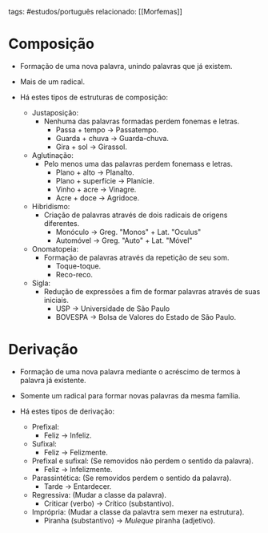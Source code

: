 tags: #estudos/português 
relacionado: [[Morfemas]]

# Composição
- Formação de uma nova palavra, unindo palavras que já existem.
- Mais de um radical.

- Há estes tipos de estruturas de composição:
	- Justaposição:
		- Nenhuma das palavras formadas perdem fonemas e letras.
			- Passa + tempo $\rightarrow$ Passatempo.
			- Guarda + chuva $\rightarrow$ Guarda-chuva.
			- Gira + sol $\rightarrow$ Girassol.
	- Aglutinação:
		- Pelo menos uma das palavras perdem fonemass e letras.
			- Plano + alto $\rightarrow$ Planalto.
			- Plano + superfície $\rightarrow$ Planície.
			- Vinho + acre $\rightarrow$ Vinagre.
			- Acre + doce $\rightarrow$ Agridoce.
	- Hibridismo:
		- Criação de palavras através de dois radicais de origens diferentes.
			- Monóculo $\rightarrow$ Greg. "Monos" + Lat. "Oculus"
			- Automóvel $\rightarrow$ Greg. "Auto" + Lat. "Móvel"
	- Onomatopeia:
		- Formação de palavras através da repetição de seu som.
			- Toque-toque.
			- Reco-reco.
	- Sigla:
		- Redução de expressões a fim de formar palavras através de suas iniciais.
			- USP $\rightarrow$ Universidade de São Paulo
			- BOVESPA $\rightarrow$ Bolsa de Valores do Estado de São Paulo.

# Derivação
- Formação de uma nova palavra mediante o acréscimo de termos à palavra já existente.
- Somente um radical para formar novas palavras da mesma família.

- Há estes tipos de derivação:
	- Prefixal:
		- Feliz $\rightarrow$ Infeliz.
	- Sufixal:
		- Feliz $\rightarrow$ Felizmente.
	- Prefixal e sufixal: (Se removidos não perdem o sentido da palavra).
		- Feliz $\rightarrow$ Infelizmente.
	- Parassintética: (Se removidos perdem o sentido da palavra).
		- Tarde $\rightarrow$ Entardecer.
	- Regressiva: (Mudar a classe da palavra).
		- Criticar (verbo) $\rightarrow$ Crítico (substantivo).
	- Imprópria: (Mudar a classe da palavtra sem mexer na estrutura).
		- Piranha (substantivo) $\rightarrow$ *Muleque* piranha (adjetivo).